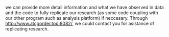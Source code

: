 
we can provide more detail information and what we have observed in data and the code to fully replicate our research (as some code coupling with our other program such as analysis platform) if neccesary. Through http://www.atcgorder.top:8082/, we could contact you for asistance of replicating research.
